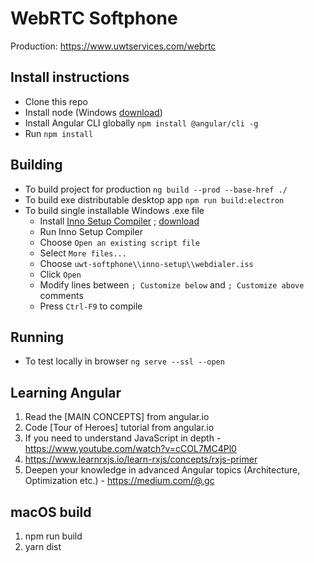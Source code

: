 # WebRTC Softphone

Production: https://www.uwtservices.com/webrtc

## Install instructions

* Clone this repo
* Install node (Windows [download](https://nodejs.org/en/download/))
* Install Angular CLI globally `npm install @angular/cli -g`
* Run `npm install`

## Building

* To build project for production `ng build --prod --base-href ./`
* To build exe distributable desktop app `npm run build:electron`
* To build single installable Windows .exe file
  - Install [Inno Setup Compiler](https://jrsoftware.org/isinfo.php) ; [download](https://jrsoftware.org/download.php/is.exe?site=1)
  - Run Inno Setup Compiler
  - Choose `Open an existing script file`
  - Select `More files...`
  - Choose `uwt-softphone\\inno-setup\\webdialer.iss`
  - Click `Open`
  - Modify lines between `; Customize below` and `; Customize above` comments
  - Press `Ctrl-F9` to compile

## Running

* To test locally in browser `ng serve --ssl --open`

## Learning Angular

1. Read the [MAIN CONCEPTS] from angular.io
2. Code [Tour of Heroes] tutorial from angular.io
3. If you need to understand JavaScript in depth - https://www.youtube.com/watch?v=cCOL7MC4Pl0
4. https://www.learnrxjs.io/learn-rxjs/concepts/rxjs-primer
5. Deepen your knowledge in advanced Angular topics (Architecture, Optimization etc.) - https://medium.com/@.gc


## macOS build
1. npm run build
2. yarn dist
